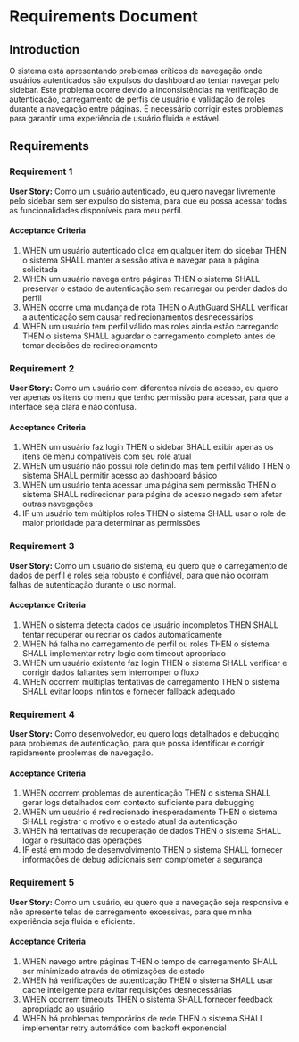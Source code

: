 # Requirements Document

## Introduction

O sistema está apresentando problemas críticos de navegação onde usuários autenticados são expulsos do dashboard ao tentar navegar pelo sidebar. Este problema ocorre devido a inconsistências na verificação de autenticação, carregamento de perfis de usuário e validação de roles durante a navegação entre páginas. É necessário corrigir estes problemas para garantir uma experiência de usuário fluida e estável.

## Requirements

### Requirement 1

**User Story:** Como um usuário autenticado, eu quero navegar livremente pelo sidebar sem ser expulso do sistema, para que eu possa acessar todas as funcionalidades disponíveis para meu perfil.

#### Acceptance Criteria

1. WHEN um usuário autenticado clica em qualquer item do sidebar THEN o sistema SHALL manter a sessão ativa e navegar para a página solicitada
2. WHEN um usuário navega entre páginas THEN o sistema SHALL preservar o estado de autenticação sem recarregar ou perder dados do perfil
3. WHEN ocorre uma mudança de rota THEN o AuthGuard SHALL verificar a autenticação sem causar redirecionamentos desnecessários
4. WHEN um usuário tem perfil válido mas roles ainda estão carregando THEN o sistema SHALL aguardar o carregamento completo antes de tomar decisões de redirecionamento

### Requirement 2

**User Story:** Como um usuário com diferentes níveis de acesso, eu quero ver apenas os itens do menu que tenho permissão para acessar, para que a interface seja clara e não confusa.

#### Acceptance Criteria

1. WHEN um usuário faz login THEN o sidebar SHALL exibir apenas os itens de menu compatíveis com seu role atual
2. WHEN um usuário não possui role definido mas tem perfil válido THEN o sistema SHALL permitir acesso ao dashboard básico
3. WHEN um usuário tenta acessar uma página sem permissão THEN o sistema SHALL redirecionar para página de acesso negado sem afetar outras navegações
4. IF um usuário tem múltiplos roles THEN o sistema SHALL usar o role de maior prioridade para determinar as permissões

### Requirement 3

**User Story:** Como um usuário do sistema, eu quero que o carregamento de dados de perfil e roles seja robusto e confiável, para que não ocorram falhas de autenticação durante o uso normal.

#### Acceptance Criteria

1. WHEN o sistema detecta dados de usuário incompletos THEN SHALL tentar recuperar ou recriar os dados automaticamente
2. WHEN há falha no carregamento de perfil ou roles THEN o sistema SHALL implementar retry logic com timeout apropriado
3. WHEN um usuário existente faz login THEN o sistema SHALL verificar e corrigir dados faltantes sem interromper o fluxo
4. WHEN ocorrem múltiplas tentativas de carregamento THEN o sistema SHALL evitar loops infinitos e fornecer fallback adequado

### Requirement 4

**User Story:** Como desenvolvedor, eu quero logs detalhados e debugging para problemas de autenticação, para que possa identificar e corrigir rapidamente problemas de navegação.

#### Acceptance Criteria

1. WHEN ocorrem problemas de autenticação THEN o sistema SHALL gerar logs detalhados com contexto suficiente para debugging
2. WHEN um usuário é redirecionado inesperadamente THEN o sistema SHALL registrar o motivo e o estado atual da autenticação
3. WHEN há tentativas de recuperação de dados THEN o sistema SHALL logar o resultado das operações
4. IF está em modo de desenvolvimento THEN o sistema SHALL fornecer informações de debug adicionais sem comprometer a segurança

### Requirement 5

**User Story:** Como um usuário, eu quero que a navegação seja responsiva e não apresente telas de carregamento excessivas, para que minha experiência seja fluida e eficiente.

#### Acceptance Criteria

1. WHEN navego entre páginas THEN o tempo de carregamento SHALL ser minimizado através de otimizações de estado
2. WHEN há verificações de autenticação THEN o sistema SHALL usar cache inteligente para evitar requisições desnecessárias
3. WHEN ocorrem timeouts THEN o sistema SHALL fornecer feedback apropriado ao usuário
4. WHEN há problemas temporários de rede THEN o sistema SHALL implementar retry automático com backoff exponencial